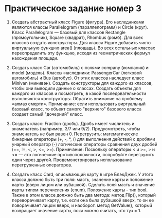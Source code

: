 # Практическое задание номер 3

1. Создать абстрактный класс Figure (фигура). Его наследниками являются классы Parallelogram (параллелограмм) и Circle (круг). Класс Parallelogram — базовый для классов Rectangle (прямоугольник), Square (квадрат), Rhombus (ромб). Для всех классов создать конструкторы. Для класса Figure добавить чисто виртуальную функцию area() (площадь). Во всех остальных классах переопределить эту функцию, исходя из геометрических формул нахождения площади.

2. Создать класс Car (автомобиль) с полями company (компания) и model (модель). Классы-наследники: PassengerCar (легковой автомобиль) и Bus (автобус). От этих классов наследует класс Minivan (минивэн). Создать конструкторы для каждого из классов, чтобы они выводили данные о классах. Создать объекты для каждого из классов и посмотреть, в какой последовательности выполняются конструкторы. Обратить внимание на проблему «алмаз смерти». 
Примечание: если использовать виртуальный базовый класс, то объект самого "верхнего" базового класса создает самый "дочерний" класс.

3. Создать класс: Fraction (дробь). Дробь имеет числитель и знаменатель (например, 3/7 или 9/2). Предусмотреть, чтобы знаменатель не был равен 0. Перегрузить:
математические бинарные операторы (+, -, *, /) для выполнения действий с дробями
унарный оператор (-)
логические операторы сравнения двух дробей (==, !=, <, >, <=, >=). 
Примечание: Поскольку операторы < и >=, > и <= — это логические противоположности, попробуйте перегрузить один через другой.
Продемонстрировать использование перегруженных операторов.

4. Создать класс Card, описывающий карту в игре БлэкДжек. У этого класса должно быть три поля: масть, значение карты и положение карты (вверх лицом или рубашкой). Сделать поля масть и значение карты типом перечисления (enum). Положение карты - тип bool. Также в этом классе должно быть два метода: 
метод Flip(), который переворачивает карту, т.е. если она была рубашкой вверх, то он ее поворачивает лицом вверх, и наоборот.
метод GetValue(), который возвращает значение карты, пока можно считать, что туз = 1.

